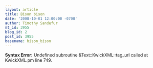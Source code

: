 ```yaml
---
layout: article
title: Bison bison
date: '2008-10-01 12:00:00 -0700'
author: Timothy Sandefur
mt_id: 3955
blog_id: 2
post_id: 3955
basename: bison_bison
---
```

<p><strong>Syntax Error:</strong> Undefined subroutine &Text::KwickXML::tag_url called at KwickXML.pm line 749.
</p>
